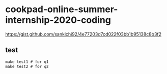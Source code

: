 # cookpad-online-summer-internship-2020-coding
https://gist.github.com/sankichi92/4e77203d7cd022f03bb1b95138c8b3f2

## test

```txt
make test1 # for q1
make test2 # for q2
```
